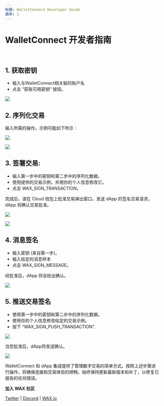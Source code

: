 ```yaml
---
标题: WalletConnect Developer Guide
顺序: 1
---
```


# WalletConnect 开发者指南

<br />

## 1. 获取密钥

- 输入与WalletConnect相关联的账户名
- 点击 “获取可用密钥” 按钮。

![](/assets/images/build/wallet-connect/wallet-connect-8.png)


## 2. 序列化交易

输入所需的操作。示例可能如下所示：

![](/assets/images/build/wallet-connect/wallet-connect-9.png)

![](/assets/images/build/wallet-connect/wallet-connect-10.png)

## 3. 签署交易:

- 输入第一步中的密钥和第二步中的序列化数据。 
- 使用提供的交易示例，并用你的个人信息修改它。
- 点击 WAX_SIGN_TRANSACTION。

完成后，请在 Cloud 钱包上批准交易弹出窗口，发送 dApp 的签名交易请求。dApp 将确认交易批准。

![](/assets/images/build/wallet-connect/wallet-connect-11.png)

![](/assets/images/build/wallet-connect/wallet-connect-12.png)

## 4. 消息签名

- 输入密钥 (来自第一步)。
- 输入给定的消息样本
- 点击 WAX_SIGN_MESSAGE。

经批准后，dApp 将会给出确认。

![](/assets/images/build/wallet-connect/wallet-connect-13.png)


## 5. 推送交易签名

- 使用第一步中的密钥和第二步中的序列化数据。
- 使用你的个人信息修改给定的交易示例。
- 按下 “WAX_SIGN_PUSH_TRANSACTION”.

![](/assets/images/build/wallet-connect/wallet-connect-14.png)

当您批准后，dApp将发送确认。

![](/assets/images/build/wallet-connect/wallet-connect-15.png)


WalletConnect 和 dApp 集成提供了管理数字交易的简单方式。按照上述步骤进行操作，将确保连接和交易体验的顺畅。始终保持更新最新版本和补丁，以修复已报告的任何错误。


**加入 WAX 社区**

[Twitter](https://twitter.com/WAX_io) | [Discord](https://go.wax.io/discord) | [WAX.io](https://www.wax.io/)


